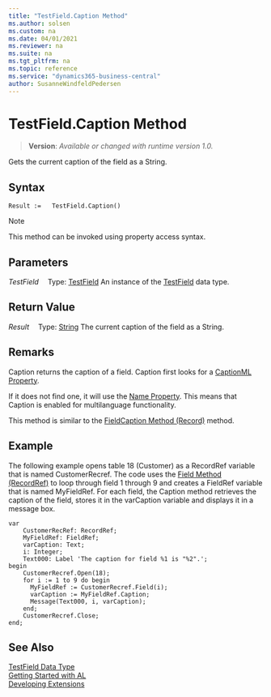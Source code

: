 ```yaml
---
title: "TestField.Caption Method"
ms.author: solsen
ms.custom: na
ms.date: 04/01/2021
ms.reviewer: na
ms.suite: na
ms.tgt_pltfrm: na
ms.topic: reference
ms.service: "dynamics365-business-central"
author: SusanneWindfeldPedersen
---
```

[//]: # (START>DO_NOT_EDIT)
[//]: # (IMPORTANT:Do not edit any of the content between here and the END>DO_NOT_EDIT.)
[//]: # (Any modifications should be made in the .xml files in the ModernDev repo.)
# TestField.Caption Method
> **Version**: _Available or changed with runtime version 1.0._

Gets the current caption of the field as a String.


## Syntax
```
Result :=   TestField.Caption()
```
> [!NOTE]
> This method can be invoked using property access syntax.

## Parameters
*TestField*
&emsp;Type: [TestField](testfield-data-type.md)
An instance of the [TestField](testfield-data-type.md) data type.

## Return Value
*Result*
&emsp;Type: [String](../string/string-data-type.md)
The current caption of the field as a String.


[//]: # (IMPORTANT: END>DO_NOT_EDIT)

## Remarks  
Caption returns the caption of a field. Caption first looks for a [CaptionML Property](../../properties/devenv-captionml-property.md).  
  
If it does not find one, it will use the [Name Property](../../properties/devenv-properties.md). This means that Caption is enabled for multilanguage functionality.  
  
This method is similar to the [FieldCaption Method \(Record\)](../record/record-fieldcaption-method.md) method.  
  
## Example  
 The following example opens table 18 \(Customer\) as a RecordRef variable that is named CustomerRecref. The code uses the [Field Method \(RecordRef\)](../recordref/recordref-field-method.md) to loop through field 1 through 9 and creates a FieldRef variable that is named MyFieldRef. For each field, the Caption method retrieves the caption of the field, stores it in the varCaption variable and displays it in a message box.

```al
var
    CustomerRecRef: RecordRef;
    MyFieldRef: FieldRef;
    varCaption: Text;
    i: Integer;
    Text000: Label 'The caption for field %1 is "%2".';
begin
    CustomerRecref.Open(18);  
    for i := 1 to 9 do begin  
      MyFieldRef := CustomerRecref.Field(i);  
      varCaption := MyFieldRef.Caption;  
      Message(Text000, i, varCaption);  
    end;  
    CustomerRecref.Close;  
end;
```  
  

## See Also
[TestField Data Type](testfield-data-type.md)  
[Getting Started with AL](../../devenv-get-started.md)  
[Developing Extensions](../../devenv-dev-overview.md)